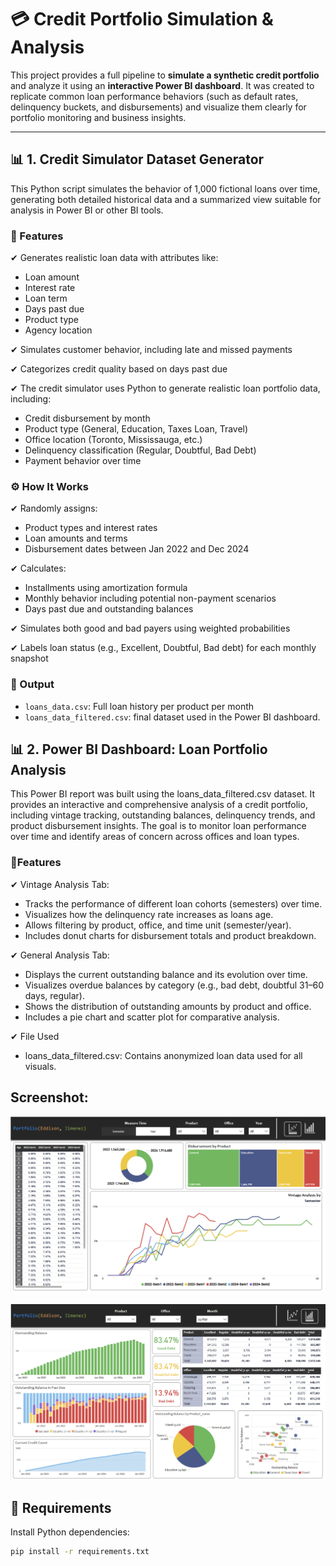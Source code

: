 # 💳 Credit Portfolio Simulation & Analysis

This project provides a full pipeline to **simulate a synthetic credit portfolio** and analyze it using an **interactive Power BI dashboard**. It was created to replicate common loan performance behaviors (such as default rates, delinquency buckets, and disbursements) and visualize them clearly for portfolio monitoring and business insights.

---

## 📊 1. Credit Simulator Dataset Generator

This Python script simulates the behavior of 1,000 fictional loans over time, generating both detailed historical data and a summarized view suitable for analysis in Power BI or other BI tools.

### 📌 Features
✔ Generates realistic loan data with attributes like:
- Loan amount
- Interest rate
- Loan term
- Days past due
- Product type
- Agency location

✔ Simulates customer behavior, including late and missed payments

✔ Categorizes credit quality based on days past due

✔ The credit simulator uses Python to generate realistic loan portfolio data, including:

- Credit disbursement by month
- Product type (General, Education, Taxes Loan, Travel)
- Office location (Toronto, Mississauga, etc.)
- Delinquency classification (Regular, Doubtful, Bad Debt)
- Payment behavior over time

### ⚙️ How It Works

✔ Randomly assigns:
- Product types and interest rates
- Loan amounts and terms
- Disbursement dates between Jan 2022 and Dec 2024

✔ Calculates:
- Installments using amortization formula
- Monthly behavior including potential non-payment scenarios
- Days past due and outstanding balances

✔ Simulates both good and bad payers using weighted probabilities

✔ Labels loan status (e.g., Excellent, Doubtful, Bad debt) for each monthly snapshot

### 📁 Output

- `loans_data.csv`: Full loan history per product per month
- `loans_data_filtered.csv`: final dataset used in the Power BI dashboard.

## 📊 2. Power BI Dashboard: Loan Portfolio Analysis

This Power BI report was built using the loans_data_filtered.csv dataset. It provides an interactive and comprehensive analysis of a credit portfolio, including vintage tracking, outstanding balances, delinquency trends, and product disbursement insights. The goal is to monitor loan performance over time and identify areas of concern across offices and loan types.

### 📌Features

✔ Vintage Analysis Tab:
- Tracks the performance of different loan cohorts (semesters) over time.
- Visualizes how the delinquency rate increases as loans age.
- Allows filtering by product, office, and time unit (semester/year).
- Includes donut charts for disbursement totals and product breakdown.

✔ General Analysis Tab:
- Displays the current outstanding balance and its evolution over time.
- Visualizes overdue balances by category (e.g., bad debt, doubtful 31–60 days, regular).
- Shows the distribution of outstanding amounts by product and office.
- Includes a pie chart and scatter plot for comparative analysis.

✔ File Used
- loans_data_filtered.csv: Contains anonymized loan data used for all visuals.

## Screenshot:

![Vintage Analysis](Screenshot_Vintage_Analysis.PNG)

![General Analysis](Screenshot_Gral_Analysis.PNG)

## 🔧 Requirements

Install Python dependencies:

```bash
pip install -r requirements.txt